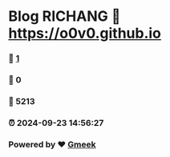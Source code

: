 # Blog RICHANG :link: https://o0v0.github.io 
### :page_facing_up: [1](https://o0v0.github.io/tag.html) 
### :speech_balloon: 0 
### :hibiscus: 5213 
### :alarm_clock: 2024-09-23 14:56:27 
### Powered by :heart: [Gmeek](https://github.com/Meekdai/Gmeek)
